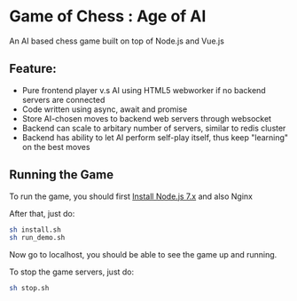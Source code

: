 Game of Chess : Age of AI
============================
An AI based chess game built on top of Node.js and Vue.js

## Feature:
- Pure frontend player v.s AI using HTML5 webworker if no backend servers are connected
- Code written using async, await and promise
- Store AI-chosen moves to backend web servers through websocket
- Backend can scale to arbitary number of servers, similar to redis cluster
- Backend has ability to let AI perform self-play itself, thus keep "learning" on the best moves


## Running the Game
To run the game, you should first [Install Node.js 7.x](https://nodejs.org/en/)
and also Nginx

After that, just do:

```sh
sh install.sh
sh run_demo.sh
```
Now go to localhost, you should be able to see the game up and running.

To stop the game servers, just do:
```sh
sh stop.sh
```
